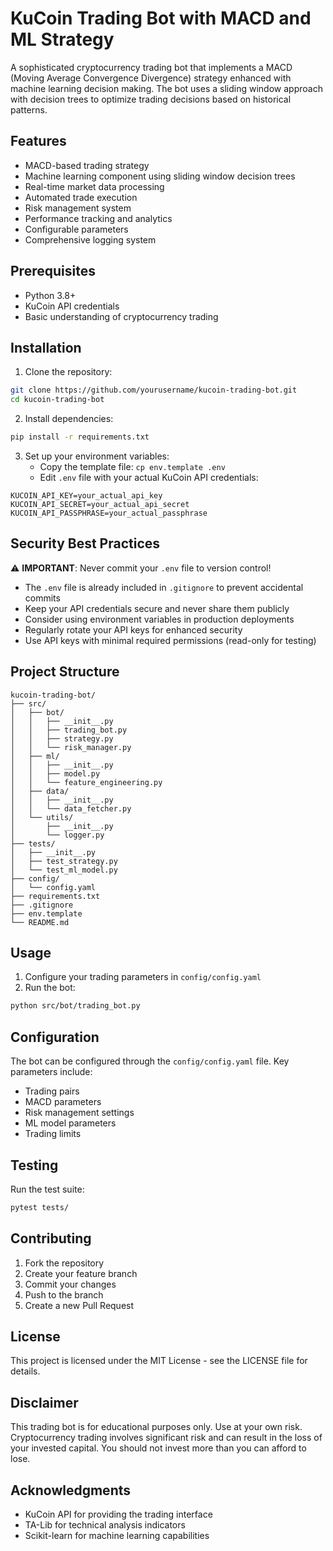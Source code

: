 # KuCoin Trading Bot with MACD and ML Strategy

A sophisticated cryptocurrency trading bot that implements a MACD (Moving Average Convergence Divergence) strategy enhanced with machine learning decision making. The bot uses a sliding window approach with decision trees to optimize trading decisions based on historical patterns.

## Features

- MACD-based trading strategy
- Machine learning component using sliding window decision trees
- Real-time market data processing
- Automated trade execution
- Risk management system
- Performance tracking and analytics
- Configurable parameters
- Comprehensive logging system

## Prerequisites

- Python 3.8+
- KuCoin API credentials
- Basic understanding of cryptocurrency trading

## Installation

1. Clone the repository:
```bash
git clone https://github.com/yourusername/kucoin-trading-bot.git
cd kucoin-trading-bot
```

2. Install dependencies:
```bash
pip install -r requirements.txt
```

3. Set up your environment variables:
   - Copy the template file: `cp env.template .env`
   - Edit `.env` file with your actual KuCoin API credentials:
```
KUCOIN_API_KEY=your_actual_api_key
KUCOIN_API_SECRET=your_actual_api_secret
KUCOIN_API_PASSPHRASE=your_actual_passphrase
```

## Security Best Practices

⚠️ **IMPORTANT**: Never commit your `.env` file to version control!

- The `.env` file is already included in `.gitignore` to prevent accidental commits
- Keep your API credentials secure and never share them publicly
- Consider using environment variables in production deployments
- Regularly rotate your API keys for enhanced security
- Use API keys with minimal required permissions (read-only for testing)

## Project Structure

```
kucoin-trading-bot/
├── src/
│   ├── bot/
│   │   ├── __init__.py
│   │   ├── trading_bot.py
│   │   ├── strategy.py
│   │   └── risk_manager.py
│   ├── ml/
│   │   ├── __init__.py
│   │   ├── model.py
│   │   └── feature_engineering.py
│   ├── data/
│   │   ├── __init__.py
│   │   └── data_fetcher.py
│   └── utils/
│       ├── __init__.py
│       └── logger.py
├── tests/
│   ├── __init__.py
│   ├── test_strategy.py
│   └── test_ml_model.py
├── config/
│   └── config.yaml
├── requirements.txt
├── .gitignore
├── env.template
└── README.md
```

## Usage

1. Configure your trading parameters in `config/config.yaml`
2. Run the bot:
```bash
python src/bot/trading_bot.py
```

## Configuration

The bot can be configured through the `config/config.yaml` file. Key parameters include:

- Trading pairs
- MACD parameters
- Risk management settings
- ML model parameters
- Trading limits

## Testing

Run the test suite:
```bash
pytest tests/
```

## Contributing

1. Fork the repository
2. Create your feature branch
3. Commit your changes
4. Push to the branch
5. Create a new Pull Request

## License

This project is licensed under the MIT License - see the LICENSE file for details.

## Disclaimer

This trading bot is for educational purposes only. Use at your own risk. Cryptocurrency trading involves significant risk and can result in the loss of your invested capital. You should not invest more than you can afford to lose.

## Acknowledgments

- KuCoin API for providing the trading interface
- TA-Lib for technical analysis indicators
- Scikit-learn for machine learning capabilities 